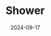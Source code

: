 ---
title: "Shower"
date: 2024-09-17
image: "https://photos.jmkettle.com/shower.webp"
alt: "a black and white photo of a person in a bathtub wearing a wet shirt that says 'TÜRKİYE'"
categories: []
draft: false
--- 